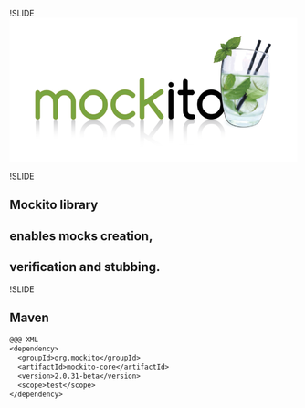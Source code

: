 !SLIDE
![Mockito Logo](mockito-logo.png)

!SLIDE
## Mockito library
## enables mocks creation,
## verification and stubbing.

!SLIDE
## Maven
	@@@ XML
	<dependency>
	  <groupId>org.mockito</groupId>
	  <artifactId>mockito-core</artifactId>
	  <version>2.0.31-beta</version>
	  <scope>test</scope>
	</dependency>
